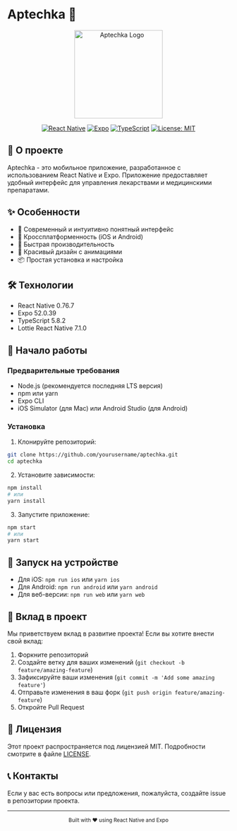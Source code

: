 # Aptechka 🏥

<div align="center">
  <img src="assets/icon.png" alt="Aptechka Logo" width="200"/>
  
  [![React Native](https://img.shields.io/badge/React%20Native-0.76.7-blue.svg)](https://reactnative.dev/)
  [![Expo](https://img.shields.io/badge/Expo-52.0.39-blue.svg)](https://expo.dev/)
  [![TypeScript](https://img.shields.io/badge/TypeScript-5.8.2-blue.svg)](https://www.typescriptlang.org/)
  [![License: MIT](https://img.shields.io/badge/License-MIT-yellow.svg)](https://opensource.org/licenses/MIT)
</div>

## 📱 О проекте

Aptechka - это мобильное приложение, разработанное с использованием React Native и Expo. Приложение предоставляет удобный интерфейс для управления лекарствами и медицинскими препаратами.

## ✨ Особенности

- 🎯 Современный и интуитивно понятный интерфейс
- 📱 Кроссплатформенность (iOS и Android)
- 🚀 Быстрая производительность
- 🎨 Красивый дизайн с анимациями
- 📦 Простая установка и настройка

## 🛠 Технологии

- React Native 0.76.7
- Expo 52.0.39
- TypeScript 5.8.2
- Lottie React Native 7.1.0

## 🚀 Начало работы

### Предварительные требования

- Node.js (рекомендуется последняя LTS версия)
- npm или yarn
- Expo CLI
- iOS Simulator (для Mac) или Android Studio (для Android)

### Установка

1. Клонируйте репозиторий:
```bash
git clone https://github.com/yourusername/aptechka.git
cd aptechka
```

2. Установите зависимости:
```bash
npm install
# или
yarn install
```

3. Запустите приложение:
```bash
npm start
# или
yarn start
```

## 📱 Запуск на устройстве

- Для iOS: `npm run ios` или `yarn ios`
- Для Android: `npm run android` или `yarn android`
- Для веб-версии: `npm run web` или `yarn web`

## 🤝 Вклад в проект

Мы приветствуем вклад в развитие проекта! Если вы хотите внести свой вклад:

1. Форкните репозиторий
2. Создайте ветку для ваших изменений (`git checkout -b feature/amazing-feature`)
3. Зафиксируйте ваши изменения (`git commit -m 'Add some amazing feature'`)
4. Отправьте изменения в ваш форк (`git push origin feature/amazing-feature`)
5. Откройте Pull Request

## 📄 Лицензия

Этот проект распространяется под лицензией MIT. Подробности смотрите в файле [LICENSE](LICENSE).

## 📞 Контакты

Если у вас есть вопросы или предложения, пожалуйста, создайте issue в репозитории проекта.

---

<div align="center">
  <sub>Built with ❤️ using React Native and Expo</sub>
</div> 